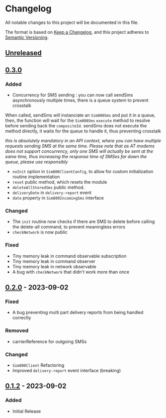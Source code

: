 # Changelog

All notable changes to this project will be documented in this file.

The format is based on [Keep a Changelog](https://keepachangelog.com/en/1.0.0/),
and this project adheres to [Semantic Versioning](https://semver.org/spec/v2.0.0.html).

## [Unreleased]

## [0.3.0]
### Added
- Concurrency for SMS sending : you can now call sendSms asynchronously multiple times, there is a queue system to prevent crosstalk

When called, sendSms will instanciate an `Sim800Sms` and put it in a queue, then, the function will wait for the `Sim800Sms` `execute` method to resolve before sending back the `compositeId`. sendSms does not execute the method directly, it waits for the queue to handle it, thus preventing crosstalk

*this is absolutely mandatory in an API context, where you can have multiple requests sending SMS at the same time. Please note that as AT modems does not support concurrency, only one SMS will actually be sent at the same time, thus increasing the response time of SMSes far down the queue, please use responsibly*

- `noInit` option in `Sim800ClientConfig`, to allow for custom initialization routine implementation
- `reset` public method, which resets the module
- `deleteAllStoredSms` public method.
- `deliveryDate` in `delivery-report` event
- `date` property in `Sim800IncomingSms` interface

### Changed
- The `init` routine now checks if there are SMS to delete before calling the delete-all command, to prevent meaningless errors
- `checkNetwork` is now public

### Fixed
- Tiny memory leak in command observable subscription
- Tiny memory leak in command observer
- Tiny memory leak in network observable
- A bug with `checkNetwork` that didn't work more than once

## [0.2.0] - 2023-09-02
### Fixed
- A bug preventing multi part delivery reports from being handled correctly

### Removed
- carrierReference for outgoing SMSs

### Changed
- `Sim800Client` Refactoring
- Improved `delivery-report` event interface (breaking)

## [0.1.2] - 2023-09-02

### Added 
- Initial Release


[Unreleased]: https://github.com/julienfdev/sim800/compare/v0.3.0...HEAD
[0.3.0]:  https://github.com/julienfdev/sim800/releases/tag/v0.3.0
[0.2.0]:  https://github.com/julienfdev/sim800/releases/tag/v0.2.0
[0.1.2]:  https://github.com/julienfdev/sim800/releases/tag/v0.1.2